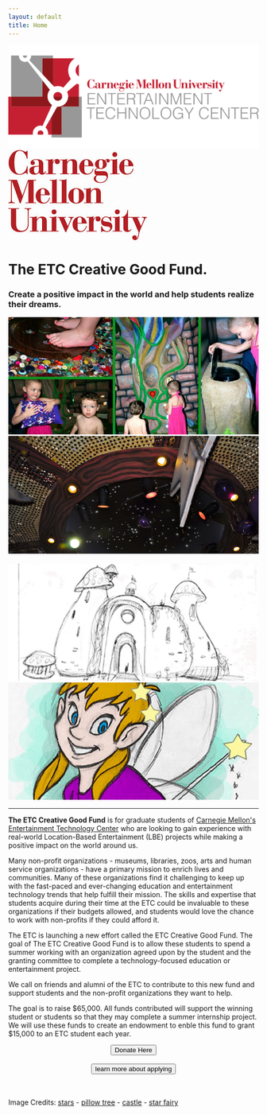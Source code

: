 ```yaml
---
layout: default
title: Home
---
```


<div class="row">
  <div class="span6"><a href="http://etc.cmu.edu"><img src="/images/etc-logo.png" /></a></div>
  <div class="span6"><a href="http://cmu.edu"><img src="/images/cmu-logo.jpeg" /></a></div>
</div>

#  The ETC Creative Good Fund.
### Create a positive impact in the world and help students realize their dreams.

<div class="row">
  <div class="span6"><img src="/images/gktw-tree.jpg" /></div>
  <div class="span6"><img src="/images/gktw-stars.jpg" /></div>
</div>
<br />
<div class="row">
  <div class="span6"><img src="/images/gktw-castle.jpg" /></div>
  <div class="span6"><img src="/images/gktw-star-fairy.jpg" /></div>
</div>

---

**The ETC Creative Good Fund** is for graduate students of [Carnegie Mellon's Entertainment Technology Center](http://etc.cmu.edu/) who are looking to gain experience with real-world Location-Based Entertainment (LBE) projects while making a positive impact on the world around us.

Many non-profit organizations - museums, libraries, zoos, arts and human service organizations - have a primary mission to enrich lives and communities.  Many of these organizations find it challenging to keep up with the fast-paced and ever-changing education and entertainment technology trends that help fulfill their mission. The skills and expertise that students acquire during their time at the ETC could be invaluable to these organizations if their budgets allowed, and students would love the chance to work with non-profits if they could afford it.  
 
The ETC is launching a new effort called the ETC Creative Good Fund.  The goal of The ETC Creative Good Fund is to allow these students to spend a summer working with an organization agreed upon by the student and the granting committee to complete a technology-focused education or entertainment project.
 
We call on friends and alumni of the ETC to contribute to this new fund and support students and the non-profit organizations they want to help.
 
The goal is to raise $65,000.  All funds contributed will support the winning student or students so that they may complete a summer internship project.  We will use these funds to create an endowment to enble this fund to grant $15,000 to an ETC student each year.

<div align="center">
  <div class="btn-group">
    <button onclick="window.location='/pages/donate.html'" class="btn-primary btn-large">Donate Here</button>
    <br />
    <br />
    <button onclick="window.location='/pages/apply.html'" class="btn-info btn-large">learn more about applying</button>
  </div>
  <br><br>
</div>

Image Credits: [stars](http://www.memorymakermom.com/2011/09/18/disney-movie-lines-cinema-sunday-star-light-star-bright-first-star-i-see-tonight/) - [pillow tree](http://www.kissesforcami.com/2011/03/day-4-day-in-life-gktw.html) - [castle](http://www.etc.cmu.edu/projects/gktw) - [star fairy](http://etc.cmu.edu/projects/goldstars)